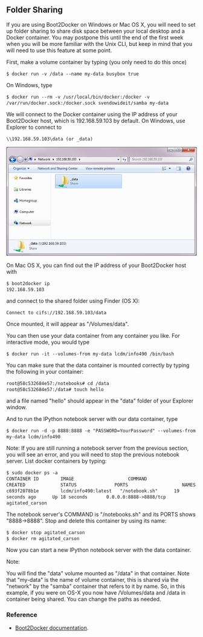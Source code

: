 ## Folder Sharing

If you are using Boot2Docker on Windows or Mac OS X, you will need to set up
folder sharing to share disk space between your local desktop and a Docker container. You may postpone this until the end of the first week when you will be
more familiar with the Unix CLI, but keep in mind that you will need to use
this feature at some point.

First, make a volume container by typing (you only need to do this once)

```console
$ docker run -v /data --name my-data busybox true
```

On Windows, type

```console
$ docker run --rm -v /usr/local/bin/docker:/docker -v /var/run/docker.sock:/docker.sock svendowideit/samba my-data
```

We will connect to the Docker container using the IP address of your
Boot2Docker host, which is 192.168.59.103 by default. On Windows, use Explorer
to connect to

    \\192.168.59.103\data (or _data)

![connect with explorer](explorer2.png)

On Mac OS X, you can find out the IP address of your Boot2Docker host with

```console
$ boot2docker ip
192.168.59.103
```

and connect to the shared folder using Finder (OS X):

    Connect to cifs://192.168.59.103/data

Once mounted, it will appear as "/Volumes/data".

You can then use your data container from any container you like. For
interactive mode, you would type

```console
$ docker run -it --volumes-from my-data lcdm/info490 /bin/bash
```

You can make sure that the data container is mounted correctly by typing the following in your container:

```console
root@58c532684e57:/notebooks# cd /data
root@58c532684e57:/data# touch hello
```

and a file named "hello" should appear in the "data" folder of your Explorer window.

And to run the IPython notebook server with our data container, type

```console
$ docker run -d -p 8888:8888 -e "PASSWORD=YourPassword" --volumes-from my-data lcdm/info490
```

Note: If you are still running a notebook server from the previous section, you will see an error, and you will need to stop the previous notebook server. List docker containers by typing:

```console
$ sudo docker ps -a
CONTAINER ID        IMAGE                    COMMAND             CREATED             STATUS              PORTS                    NAMES
c693f2078b1e        lcdm/info490:latest   "/notebook.sh"      19 seconds ago      Up 18 seconds       0.0.0.0:8888->8888/tcp   agitated_carson
```

The notebook server's COMMAND is "/notebooks.sh" and its PORTS shows
"8888->8888". Stop and delete this container by using its name:

```console
$ docker stop agitated_carson
$ docker rm agitated_carson
```

Now you can start a new IPython notebook server with the data container.

Note:

You will find the "data" volume mounted as "/data" in that container. Note that "my-data" is the name of volume container, this is shared via the "network" by the "samba" container that refers to it by name. So, in this example, if you were on OS-X you now have /Volumes/data and /data in container being shared. You can change the paths as needed.

### Reference

- [Boot2Docker documentation](https://github.com/boot2docker/boot2docker).
